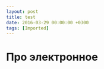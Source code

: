 ```yaml
---
layout: post
title: test
date: 2016-03-29 00:00:00 +0300
tags: [Imported]
---
```

# Про электронное 

